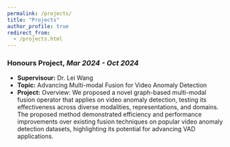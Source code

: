 ```yaml
---
permalink: /projects/
title: "Projects"
author_profile: true
redirect_from: 
  - /projects.html
---
```




### Honours Project, *Mar 2024 - Oct 2024*
- **Supervisour:** Dr. Lei Wang
- **Topic:** Advancing Multi-modal Fusion for Video Anomaly Detection
- **Project:** Overview: We proposed a novel graph-based multi-modal fusion operator that applies on video
anomaly detection, testing its effectiveness across diverse modalities, representations, and domains. The proposed
method demonstrated efficiency and performance improvements over existing fusion techniques on popular video
anomaly detection datasets, highlighting its potential for advancing VAD applications. 
